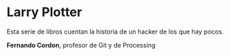 # Larry Plotter

Esta serie de libros cuentan la historia de un hacker de los que hay pocos.



**Fernando Cordon**, profesor de Git y de Processing

